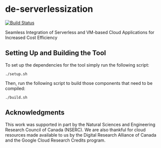 # de-serverlessization
[![Build Status](https://github.com/ubc-cirrus-lab/de-serverlessization/actions/workflows/python-app.yml/badge.svg)](https://github.com/ubc-cirrus-lab/de-serverlessization/actions/workflows/python-app.yml)

Seamless Integration of Serverless and VM-based Cloud Applications for Increased Cost Efficiency

## Setting Up and Building the Tool

To set up the dependencies for the tool simply run the following script:
```
./setup.sh
```
Then, run the following script to build those components that need to be compiled:
```
./build.sh
```

## Acknowledgments

This work was supported in part by the Natural Sciences and Engineering Research Council of Canada (NSERC).
We are also thankful for cloud resources made available to us by the Digital Research Alliance of Canada and the Google Cloud Research Credits program.
